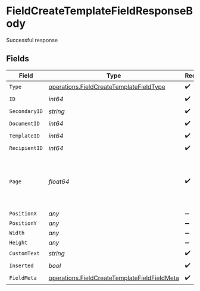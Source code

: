 # FieldCreateTemplateFieldResponseBody

Successful response


## Fields

| Field                                                                                                        | Type                                                                                                         | Required                                                                                                     | Description                                                                                                  |
| ------------------------------------------------------------------------------------------------------------ | ------------------------------------------------------------------------------------------------------------ | ------------------------------------------------------------------------------------------------------------ | ------------------------------------------------------------------------------------------------------------ |
| `Type`                                                                                                       | [operations.FieldCreateTemplateFieldType](../../models/operations/fieldcreatetemplatefieldtype.md)           | :heavy_check_mark:                                                                                           | N/A                                                                                                          |
| `ID`                                                                                                         | *int64*                                                                                                      | :heavy_check_mark:                                                                                           | N/A                                                                                                          |
| `SecondaryID`                                                                                                | *string*                                                                                                     | :heavy_check_mark:                                                                                           | N/A                                                                                                          |
| `DocumentID`                                                                                                 | *int64*                                                                                                      | :heavy_check_mark:                                                                                           | N/A                                                                                                          |
| `TemplateID`                                                                                                 | *int64*                                                                                                      | :heavy_check_mark:                                                                                           | N/A                                                                                                          |
| `RecipientID`                                                                                                | *int64*                                                                                                      | :heavy_check_mark:                                                                                           | N/A                                                                                                          |
| `Page`                                                                                                       | *float64*                                                                                                    | :heavy_check_mark:                                                                                           | The page number of the field on the document. Starts from 1.                                                 |
| `PositionX`                                                                                                  | *any*                                                                                                        | :heavy_minus_sign:                                                                                           | N/A                                                                                                          |
| `PositionY`                                                                                                  | *any*                                                                                                        | :heavy_minus_sign:                                                                                           | N/A                                                                                                          |
| `Width`                                                                                                      | *any*                                                                                                        | :heavy_minus_sign:                                                                                           | N/A                                                                                                          |
| `Height`                                                                                                     | *any*                                                                                                        | :heavy_minus_sign:                                                                                           | N/A                                                                                                          |
| `CustomText`                                                                                                 | *string*                                                                                                     | :heavy_check_mark:                                                                                           | N/A                                                                                                          |
| `Inserted`                                                                                                   | *bool*                                                                                                       | :heavy_check_mark:                                                                                           | N/A                                                                                                          |
| `FieldMeta`                                                                                                  | [operations.FieldCreateTemplateFieldFieldMeta](../../models/operations/fieldcreatetemplatefieldfieldmeta.md) | :heavy_check_mark:                                                                                           | N/A                                                                                                          |